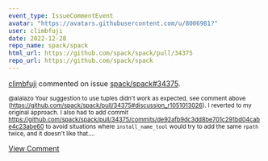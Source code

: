 ```yaml
---
event_type: IssueCommentEvent
avatar: "https://avatars.githubusercontent.com/u/8006981?"
user: climbfuji
date: 2022-12-28
repo_name: spack/spack
html_url: https://github.com/spack/spack/pull/34375
repo_url: https://github.com/spack/spack
---
```


<a href='https://github.com/climbfuji' target='_blank'>climbfuji</a> commented on issue <a href='https://github.com/spack/spack/pull/34375' target='_blank'>spack/spack#34375</a>.

<small>@alalazo Your suggestion to use tuples didn't work as expected, see comment above (https://github.com/spack/spack/pull/34375#discussion_r1051013026). I reverted to my original approach. I also had to add commit https://github.com/spack/spack/pull/34375/commits/de92afb9dc3dd8be701c291bd04cabe4c23abe60 to avoid situations where `install_name_tool` would try to add the same `rpath` twice, and it doesn't like that....</small>

<a href='https://github.com/spack/spack/pull/34375' target='_blank'>View Comment</a>